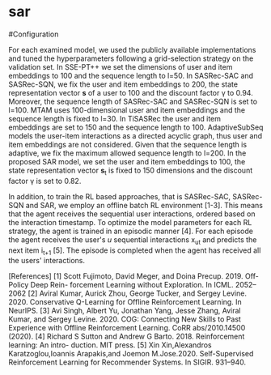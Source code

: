 # sar

#Configuration

For each examined model, we used the publicly available implementations and tuned the hyperparameters following a grid-selection strategy on the validation set. In SSE-PT++ we set the dimensions of user and item embeddings to 100 and the sequence length to l=50. In SASRec-SAC and SASRec-SQN, we fix the user and item embeddings to 200, the state representation vector **s** of a user to 100 and the discount factor γ to 0.94. Moreover, the sequence length of SASRec-SAC and SASRec-SQN is set to l=100. MTAM uses 100-dimensional user and item embeddings and the sequence length is fixed to l=30. In TiSASRec the user and item embeddings are set to 150 and the sequence length to 100. AdaptiveSubSeq models the user-item interactions as a directed acyclic graph, thus user and item embeddings are not considered. Given that the sequence length is adaptive, we fix the maximum allowed sequence length to l=200. In the proposed SAR model, we set the user and item embeddings to 100, the state representation vector **s**<sub>t</sub> is fixed to 150 dimensions and the discount factor γ is set to 0.82. 


In addition, to train the RL based approaches, that is SASRec-SAC, SASRec-SQN and SAR, we employ an offline batch RL environment [1-3]. This means that the agent receives the sequential user interactions, ordered based on the interaction timestamp. To optimize the model parameters for each RL strategy, the agent is trained in an episodic manner [4]. For each episode the agent receives the user's $u$ sequential interactions x<sub>ut</sub> and predicts the next item i<sub>t+1</sub> [5]. The episode is completed when the agent has received all the users' interactions.


[References]
[1] Scott Fujimoto, David Meger, and Doina Precup. 2019. Off-Policy Deep Rein- forcement Learning without Exploration. In ICML. 2052–2062
[2] Aviral Kumar, Aurick Zhou, George Tucker, and Sergey Levine. 2020. Conservative Q-Learning for Offline Reinforcement Learning. In NeurIPS.
[3] Avi Singh, Albert Yu, Jonathan Yang, Jesse Zhang, Aviral Kumar, and Sergey Levine. 2020. COG: Connecting New Skills to Past Experience with Offline Reinforcement Learning. CoRR abs/2010.14500 (2020).
[4] Richard S Sutton and Andrew G Barto. 2018. Reinforcement learning: An intro- duction. MIT press.
[5] Xin Xin,Alexandros Karatzoglou,Ioannis Arapakis,and Joemon M.Jose.2020. Self-Supervised Reinforcement Learning for Recommender Systems. In SIGIR. 931–940.
